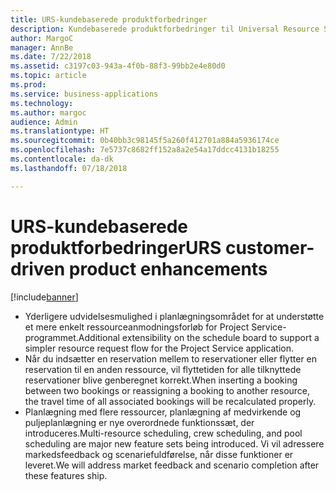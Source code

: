 ```yaml
---
title: URS-kundebaserede produktforbedringer
description: Kundebaserede produktforbedringer til Universal Resource Scheduling
author: MargoC
manager: AnnBe
ms.date: 7/22/2018
ms.assetid: c3197c03-943a-4f0b-88f3-99bb2e4e80d0
ms.topic: article
ms.prod: 
ms.service: business-applications
ms.technology: 
ms.author: margoc
audience: Admin
ms.translationtype: HT
ms.sourcegitcommit: 0b40bb3c98145f5a260f412701a884a5936174ce
ms.openlocfilehash: 7e5737c8682ff152a8a2e54a17ddcc4131b18255
ms.contentlocale: da-dk
ms.lasthandoff: 07/18/2018

---
```


#  <a name="urs-customer-driven-product-enhancements"></a><span data-ttu-id="9abfa-103">URS-kundebaserede produktforbedringer</span><span class="sxs-lookup"><span data-stu-id="9abfa-103">URS customer-driven product enhancements</span></span>

[!include[banner](../../../../includes/banner.md)]

-   <span data-ttu-id="9abfa-104">Yderligere udvidelsesmulighed i planlægningsområdet for at understøtte et mere enkelt ressourceanmodningsforløb for Project Service-programmet.</span><span class="sxs-lookup"><span data-stu-id="9abfa-104">Additional extensibility on the schedule board to support a simpler resource request flow for the Project Service application.</span></span>
-   <span data-ttu-id="9abfa-105">Når du indsætter en reservation mellem to reservationer eller flytter en reservation til en anden ressource, vil flyttetiden for alle tilknyttede reservationer blive genberegnet korrekt.</span><span class="sxs-lookup"><span data-stu-id="9abfa-105">When inserting a booking between two bookings or reassigning a booking to another resource, the travel time of all associated bookings will be recalculated properly.</span></span>
-   <span data-ttu-id="9abfa-106">Planlægning med flere ressourcer, planlægning af medvirkende og puljeplanlægning er nye overordnede funktionssæt, der introduceres.</span><span class="sxs-lookup"><span data-stu-id="9abfa-106">Multi-resource scheduling, crew scheduling, and pool scheduling are major new feature sets being introduced.</span></span> <span data-ttu-id="9abfa-107">Vi vil adressere markedsfeedback og scenariefuldførelse, når disse funktioner er leveret.</span><span class="sxs-lookup"><span data-stu-id="9abfa-107">We will address market feedback and scenario completion after these features ship.</span></span>

